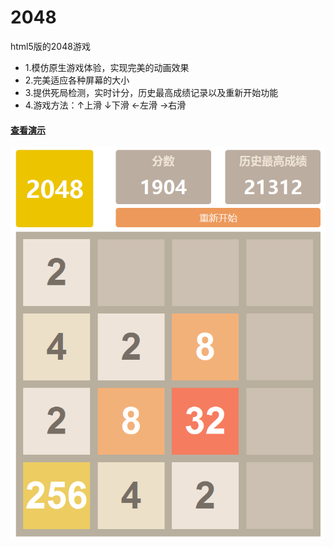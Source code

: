 # 2048
html5版的2048游戏
* 1.模仿原生游戏体验，实现完美的动画效果
* 2.完美适应各种屏幕的大小
* 3.提供死局检测，实时计分，历史最高成绩记录以及重新开始功能
* 4.游戏方法：↑上滑 ↓下滑 ←左滑 →右滑

#### [查看演示](http://a6051529.github.io/2048/demo.html "2048游戏演示") ####
![](demo.png)
